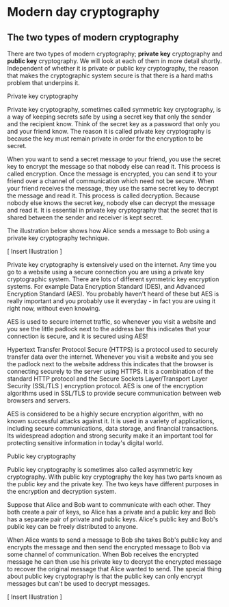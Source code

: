 # Modern day cryptography
## The two types of modern cryptography
There are two types of modern cryptography; **private key** cryptography and **public key** cryptography. We will look at each of them in more detail shortly. Independent of whether it is private or public key cryptography, the reason that makes the cryptographic system secure is that there is a hard maths problem that underpins it.

Private key cryptography

Private key cryptography, sometimes called symmetric key cryptography, is a way of keeping secrets safe by using a secret key that only the sender and the recipient know. Think of the secret key as a password that only you and your friend know. The reason it is called private key cryptography is because the key must remain private in order for the encryption to be secret.

When you want to send a secret message to your friend, you use the secret key to encrypt the message so that nobody else can read it. This process is called encryption. Once the message is encrypted, you can send it to your friend over a channel of communication which need not be secure. When your friend receives the message, they use the same secret key to decrypt the message and read it. This process is called decryption. Because nobody else knows the secret key, nobody else can decrypt the message and read it. It is essential in private key cryptography that the secret that is shared between the sender and receiver is kept secret.

The illustration below shows how Alice sends a message to Bob using a private key cryptography technique.

[ Insert Illustration ]

Private key cryptography is extensively used on the internet. Any time you go to a website using a secure connection you are using a private key cryptographic system. There are lots of different symmetric key encryption systems. For example Data Encryption Standard (DES), and Advanced Encryption Standard (AES). You probably haven't heard of these but AES is really important and you probably use it everyday - in fact you are using it right now, without even knowing.

AES is used to secure internet traffic, so whenever you visit a website and you see the little padlock next to the address bar this indicates that your connection is secure, and it is secured using AES! 

Hypertext Transfer Protocol Secure (HTTPS) is a protocol used to securely transfer data over the internet. Whenever you visit a website and you see the padlock next to the website address this indicates that the browser is connecting securely to the server using HTTPS. It is a combination of the standard HTTP protocol and the Secure Sockets Layer/Transport Layer Security (SSL/TLS ) encryption protocol. AES is one of the encryption algorithms used in SSL/TLS to provide secure communication between web browsers and servers.

AES is considered to be a highly secure encryption algorithm, with no known successful attacks against it. It is used in a variety of applications, including secure communications, data storage, and financial transactions. Its widespread adoption and strong security make it an important tool for protecting sensitive information in today's digital world.

Public key cryptography

Public key cryptography is sometimes also called asymmetric key cryptography. With public key cryptography the key has two parts known as the public key and the private key. The two keys have different purposes in the encryption and decryption system.

Suppose that Alice and Bob want to communicate with each other. They both create a pair of keys, so Alice has a private and a public key and Bob has a separate pair of private and public keys. Alice's public key and Bob's public key can be freely distributed to anyone.

When Alice wants to send a message to Bob she takes Bob's public key and encrypts the message and then send the encrypted message to Bob via some channel of communication. When Bob receives the encrypted message he can then use his private key to decrypt the encrypted message to recover the original message that Alice wanted to send. The special thing about public key cryptography is that the public key can only encrypt messages but can't be used to decrypt messages.

[ Insert Illustration ]
